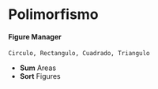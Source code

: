 # Polimorfismo

#### Figure Manager
	Circulo, Rectangulo, Cuadrado, Triangulo
- **Sum** Areas  
- **Sort** Figures  
